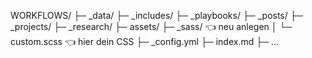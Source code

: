 WORKFLOWS/
 ├─ _data/
 ├─ _includes/
 ├─ _playbooks/
 ├─ _posts/
 ├─ _projects/
 ├─ _research/
 ├─ assets/
 ├─ _sass/              👈 neu anlegen
 │   └─ custom.scss     👈 hier dein CSS
 ├─ _config.yml
 ├─ index.md
 ├─ ...
